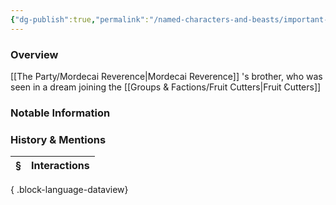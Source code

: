 ```yaml
---
{"dg-publish":true,"permalink":"/named-characters-and-beasts/important-characters/pc-backstory-characters/mordecai-s-backstory-and-family/theodore-thornwood/","tags":["Important","NPC"],"updated":"2025-06-10T19:04:24.720+01:00"}
---
```



### Overview
[[The Party/Mordecai Reverence\|Mordecai Reverence]] 's brother, who was seen in a dream joining the [[Groups & Factions/Fruit Cutters\|Fruit Cutters]]

### Notable Information


### History & Mentions
| § | Interactions |
| - | ------------ |

{ .block-language-dataview}
